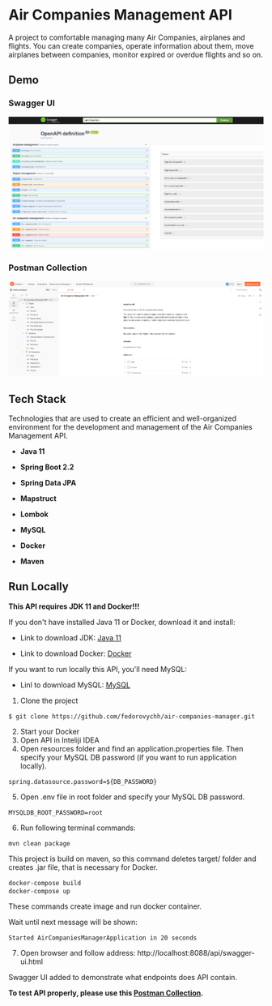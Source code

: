 # Air Companies Management API

A project to comfortable managing many Air Companies, airplanes and flights.
You can create companies, operate information about them, move airplanes between companies, monitor expired or overdue flights and so on.

## Demo

### Swagger UI

![Swagger-UI](images/swagger-ui.png)

### Postman Collection

![Postman-Collection](images/postman-collection.png)

## Tech Stack

Technologies that are used to create an efficient and well-organized environment for the development and management of the Air Companies Management API.

- **Java 11**

- **Spring Boot 2.2**

- **Spring Data JPA**

- **Mapstruct**

- **Lombok**

- **MySQL**

- **Docker**

- **Maven**

## Run Locally

**This API requires JDK 11 and Docker!!!**

If you don't have installed Java 11 or Docker, download it and install: 

- Link to download JDK: [Java 11](https://www.oracle.com/cis/java/technologies/javase/jdk11-archive-downloads.html)

- Link to download Docker: [Docker](https://docs.docker.com/desktop/install/windows-install/)

If you want to run locally this API, you'll need MySQL:

- Linl to download MySQL: [MySQL](https://dev.mysql.com/downloads/mysql/)

1. Clone the project

```
$ git clone https://github.com/fedorovychh/air-companies-manager.git
```
2. Start your Docker
3. Open API in Inteliji IDEA
4. Open resources folder and find an application.properties file. Then specify your MySQL DB password (if you want to run application locally).
```
spring.datasource.password=${DB_PASSWORD}
```

5. Open .env file in root folder and specify your MySQL DB password.

```
MYSQLDB_ROOT_PASSWORD=root
```

6. Run following terminal commands:
```
mvn clean package
```
This project is build on maven, so this command deletes target/ folder and creates .jar file, that is necessary for Docker.
```
docker-compose build
docker-compose up
```
These commands create image and run docker container.

Wait until next message will be shown:
```
Started AirCompaniesManagerApplication in 20 seconds
```

7. Open browser and follow address: http://localhost:8088/api/swagger-ui.html

Swagger UI added to demonstrate what endpoints does API contain.

**To test API properly, please use this [Postman Collection](https://www.postman.com/spaceflight-architect-34290083/workspace/public-workspace/api/3d017b1a-8a36-4ff0-9c24-1aa68bd4606d).**